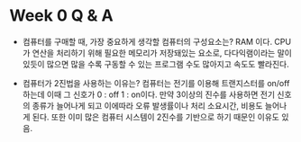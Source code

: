 # Week 0 Q & A

- 컴퓨터를 구매할 때, 가장 중요하게 생각할 컴퓨터의 구성요소는?
RAM 이다. CPU가 연산을 처리하기 위해 필요한 메모리가 저장돼있는 요소로, 다다익램이라는 말이 있듯이 많으면 많을 수록 구동할 수 있는 프로그램 수도 많아지고 속도도 빨라진다.

- 컴퓨터가 2진법을 사용하는 이유는?
컴퓨터는 전기를 이용해 트랜지스터를 on/off 하는데 이때 그 신호가 0 : off 1 : on이다. 만약 3이상의 진수를 사용하면 전기 신호의 종류가 늘어나게 되고 이에따라 오류 발생률이나 처리 소요시간, 비용도 늘어나게 된다. 또한 이미 많은 컴퓨터 시스템이 2진수를 기반으로 하기 때문인 이유도 있음.
